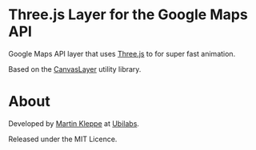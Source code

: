 # Three.js Layer for the Google Maps API

Google Maps API layer that uses [Three.js](http://mrdoob.github.com/three.js/) to for super fast animation.

Based on the [CanvasLayer](http://google-maps-utility-library-v3.googlecode.com/svn/trunk/canvaslayer/) utility library.

# About

Developed by [Martin Kleppe](https://plus.google.com/103747379090421872359/) at [Ubilabs](http://www.ubilabs.net). 

Released under the MIT Licence.